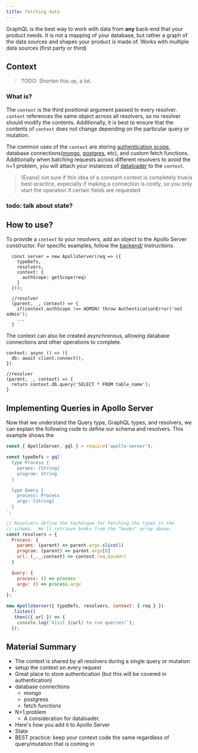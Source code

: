 ```yaml
---
title: Fetching data
---
```


GraphQL is the best way to work with data from **any** back-end that your product needs. It is not a mapping of your database, but rather a graph of the data sources and shapes your product is made of. Works with multiple data sources (first party or third)

## Context

> TODO: Shorten this up, a lot.

### What is?

The `context` is the third positional argument passed to every resolver. `context` references the same object across all resolvers, so no resolver should modify the contents. Additionally, it is best to ensure that the contents of `context` does not change depending on the particular query or mutation.

The common uses of the `context` are storing [authentication scope](), database connections([mongo](), [postgres](), etc), and custom fetch functions. Additionally when batching requests across different resolvers to avoid the n+1 problem, you will attach your instances of [dataloader](best-practice) to the `context`.


> (Evans) not sure if this idea of a constant context is completely true/a best-practice, expecially if making a connection is costly, so you only start the operation if certain fields are requested

### todo: talk about state?

## How to use?

To provide a `context` to your resolvers, add an object to the Apollo Server constructor. For specific examples, follow the [backend/]() instructions.

```
  const server = new ApolloServer(req => ({
    typeDefs,
    resolvers,
    context: {
      authScope: getScope(req)
    }
  }));

  //resolver
  (parent, _, context) => {
    if(context.authScope !== ADMIN) throw AuthenticationError('not admin');
    ...
  }
```

The context can also be created asynchronous, allowing database connections and other operations to complete.

```
context: async () => ({
  db: await client.connect(),
})

//resolver
(parent, _, context) => {
  return context.db.query('SELECT * FROM table_name');
}
```

## Implementing Queries in Apollo Server

Now that we understand the Query type, GraphQL types, and resolvers, we can explain the following code to define our schema and resolvers. This example shows the

```js
const { ApolloServer, gql } = require('apollo-server');

const typeDefs = gql`
  type Process {
    params: [String]
    program: String
  }

  type Query {
    process: Process
    argv: [String]
  }
`;

// Resolvers define the technique for fetching the types in the
// schema.  We'll retrieve books from the "books" array above.
const resolvers = {
  Process: {
    params: (parent) => parent.argv.slice(1)
    program: (parent) => parent.argv[0]
    url: (_,_,context) => context.req.baseUrl
  }

  Query: {
    process: () => process
    argv: () => process.argv
  },
};

new ApolloServer({ typeDefs, resolvers, context: { req } })
  .listen()
  .then(({ url }) => {
    console.log(`Visit ${url} to run queries!`);
  });
```

## Material Summary

* The context is shared by all resolvers during a single query or mutation
* setup the context on every request
* Great place to store authentication (but this will be covered in authentication)
* database connections
  * mongo
  * postgress
  * fetch functions
* N+1 problem
  * A consideration for dataloader.
* Here's how you add it to Apollo Server
* State
* BEST practice: keep your context code the same regardless of query/mutation that is coming in

